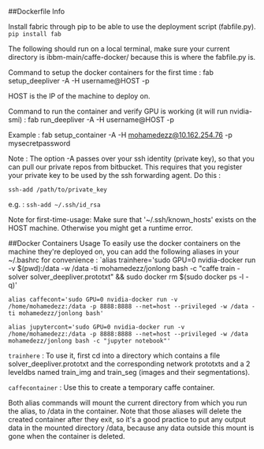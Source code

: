 ##Dockerfile Info

Install fabric through pip to be able to use the deployment script (fabfile.py).
`pip install fab`

The following should run on a local terminal, make sure your current directory is ibbm-main/caffe-docker/
because this is where the fabfile.py is.

Command to setup the docker containers for the first time :
fab setup_deepliver -A -H username@HOST -p <password of username>

HOST is the IP of the machine to deploy on.

Command to run the container and verify GPU is working (it will run nvidia-smi) :
fab run_deepliver -A -H username@HOST -p <password for username>

Example : fab setup_container -A -H mohamedezz@10.162.254.76 -p mysecretpassword

Note : The option -A passes over your ssh identity (private key), so that you can pull our private repos from bitbucket. This requires that you register your private key to be used by the ssh forwarding agent. Do this :

`ssh-add /path/to/private_key`

e.g. : `ssh-add ~/.ssh/id_rsa`

Note for first-time-usage: Make sure that '~/.ssh/known_hosts' exists on the HOST machine. Otherwise you might get a runtime error.

##Docker Containers Usage
To easily use the docker containers on the machine they're deployed on, you can add the following aliases in your ~/.bashrc
for convenience :
`alias trainhere='sudo GPU=0 nvidia-docker run -v $(pwd):/data -w /data -ti mohamedezz/jonlong bash -c "caffe train -solver solver_deepliver.prototxt" && sudo docker rm $(sudo docker ps -l -q)'

`alias caffecont='sudo GPU=0 nvidia-docker run -v /home/mohamedezz:/data -p 8888:8888 --net=host --privileged -w /data -ti mohamedezz/jonlong bash'`

`alias jupytercont='sudo GPU=0 nvidia-docker run -v /home/mohamedezz:/data -p 8888:8888 --net=host --privileged -w /data mohamedezz/jonlong bash -c "jupyter notebook"'`

`trainhere` : To use it, first cd into a directory which contains a file solver_deepliver.prototxt and the corresponding  network prototxts and a 2 leveldbs named train_img and train_seg (images and their segmentations).

`caffecontainer` : Use this to create a temporary caffe container.  

Both alias commands will mount the current directory from which you run the alias, to /data in the container. Note that those aliases will delete the created container after they exit, so it's a good practice to put any output data in the mounted directory /data, because any data outside this mount is gone when the container is deleted.
